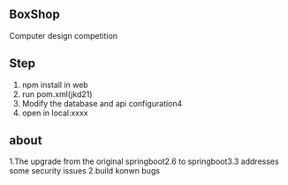 ## BoxShop
Computer design competition

## Step
1. npm install in web
2. run pom.xml(jkd21)
3. Modify the database and api configuration4
4. open in local:xxxx
   
## about
1.The upgrade from the original springboot2.6 to springboot3.3 addresses some security issues
2.build konwn bugs
